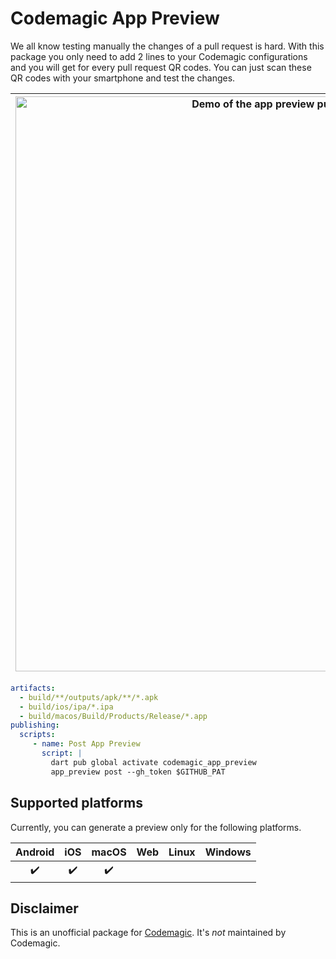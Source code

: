 # Codemagic App Preview
We all know testing manually the changes of a pull request is hard. With this package you only need to add 2 lines to your Codemagic configurations and you will get for every pull request QR codes. You can just scan these QR codes with your smartphone and test the changes.

| <img width="920" alt="Demo of the app preview pull request comment" src="https://user-images.githubusercontent.com/24459435/179368696-87fe65e6-aba5-4a3d-be64-3eff5df8d309.png"> | <img alt="Demo of scanning the iOS app preview qr code" src="https://user-images.githubusercontent.com/24459435/179368786-c94ce9c2-2129-4c30-8677-b8ebf5633a2e.gif" width=165 /> |
| - | - |

```yaml
artifacts:
  - build/**/outputs/apk/**/*.apk
  - build/ios/ipa/*.ipa
  - build/macos/Build/Products/Release/*.app
publishing:
  scripts:
     - name: Post App Preview
       script: |
         dart pub global activate codemagic_app_preview
         app_preview post --gh_token $GITHUB_PAT
```

## Supported platforms
Currently, you can generate a preview only for the following platforms.

| Android | iOS | macOS | Web | Linux | Windows |
| :-----: | :-: | :---: | :-: | :---: | :-----: |
|   ✔️     | ✔️   |   ✔️   |     |       |         |

## Disclaimer
This is an unofficial package for [Codemagic](https://codemagic.io). It's *not* maintained by Codemagic.
